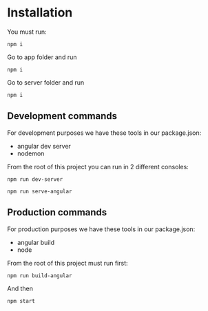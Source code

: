 # Installation

You must run:

```
npm i
```

Go to app folder and run
```
npm i
```

Go to server folder and run
```
npm i
```

## Development commands

For development purposes we have these tools in our package.json:
* angular dev server
* nodemon

From the root of this project you can run in 2 different consoles:
```
npm run dev-server
```
```
npm run serve-angular
```

## Production commands

For production purposes we have these tools in our package.json:
* angular build
* node

From the root of this project must run first:
```
npm run build-angular
```
And then
```
npm start
```
